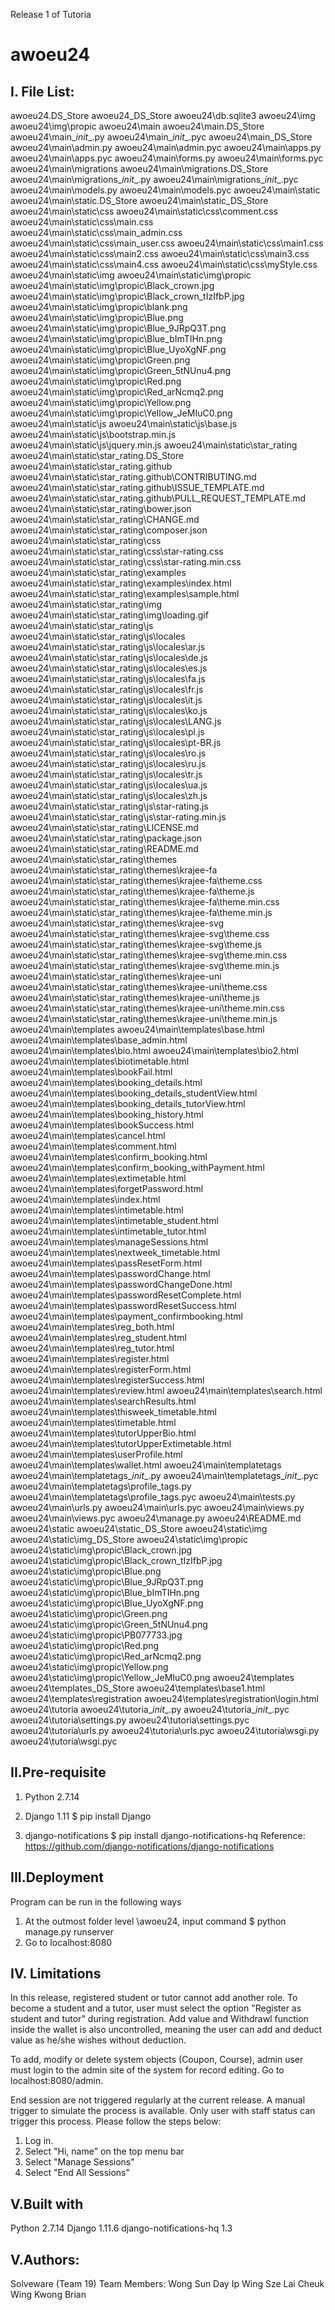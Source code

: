 Release 1 of Tutoria

# awoeu24
I. File List:
------------

awoeu24\.DS_Store
awoeu24\_DS_Store
awoeu24\db.sqlite3
awoeu24\img
awoeu24\img\propic
awoeu24\main
awoeu24\main\.DS_Store
awoeu24\main\__init__.py
awoeu24\main\__init__.pyc
awoeu24\main\_DS_Store
awoeu24\main\admin.py
awoeu24\main\admin.pyc
awoeu24\main\apps.py
awoeu24\main\apps.pyc
awoeu24\main\forms.py
awoeu24\main\forms.pyc
awoeu24\main\migrations
awoeu24\main\migrations\.DS_Store
awoeu24\main\migrations\__init__.py
awoeu24\main\migrations\__init__.pyc
awoeu24\main\models.py
awoeu24\main\models.pyc
awoeu24\main\static
awoeu24\main\static\.DS_Store
awoeu24\main\static\_DS_Store
awoeu24\main\static\css
awoeu24\main\static\css\comment.css
awoeu24\main\static\css\main.css
awoeu24\main\static\css\main_admin.css
awoeu24\main\static\css\main_user.css
awoeu24\main\static\css\main1.css
awoeu24\main\static\css\main2.css
awoeu24\main\static\css\main3.css
awoeu24\main\static\css\main4.css
awoeu24\main\static\css\myStyle.css
awoeu24\main\static\img
awoeu24\main\static\img\propic
awoeu24\main\static\img\propic\Black_crown.jpg
awoeu24\main\static\img\propic\Black_crown_tIzIfbP.jpg
awoeu24\main\static\img\propic\blank.png
awoeu24\main\static\img\propic\Blue.png
awoeu24\main\static\img\propic\Blue_9JRpQ3T.png
awoeu24\main\static\img\propic\Blue_bImTIHn.png
awoeu24\main\static\img\propic\Blue_UyoXgNF.png
awoeu24\main\static\img\propic\Green.png
awoeu24\main\static\img\propic\Green_5tNUnu4.png
awoeu24\main\static\img\propic\Red.png
awoeu24\main\static\img\propic\Red_arNcmq2.png
awoeu24\main\static\img\propic\Yellow.png
awoeu24\main\static\img\propic\Yellow_JeMIuC0.png
awoeu24\main\static\js
awoeu24\main\static\js\base.js
awoeu24\main\static\js\bootstrap.min.js
awoeu24\main\static\js\jquery.min.js
awoeu24\main\static\star_rating
awoeu24\main\static\star_rating\.DS_Store
awoeu24\main\static\star_rating\.github
awoeu24\main\static\star_rating\.github\CONTRIBUTING.md
awoeu24\main\static\star_rating\.github\ISSUE_TEMPLATE.md
awoeu24\main\static\star_rating\.github\PULL_REQUEST_TEMPLATE.md
awoeu24\main\static\star_rating\bower.json
awoeu24\main\static\star_rating\CHANGE.md
awoeu24\main\static\star_rating\composer.json
awoeu24\main\static\star_rating\css
awoeu24\main\static\star_rating\css\star-rating.css
awoeu24\main\static\star_rating\css\star-rating.min.css
awoeu24\main\static\star_rating\examples
awoeu24\main\static\star_rating\examples\index.html
awoeu24\main\static\star_rating\examples\sample.html
awoeu24\main\static\star_rating\img
awoeu24\main\static\star_rating\img\loading.gif
awoeu24\main\static\star_rating\js
awoeu24\main\static\star_rating\js\locales
awoeu24\main\static\star_rating\js\locales\ar.js
awoeu24\main\static\star_rating\js\locales\de.js
awoeu24\main\static\star_rating\js\locales\es.js
awoeu24\main\static\star_rating\js\locales\fa.js
awoeu24\main\static\star_rating\js\locales\fr.js
awoeu24\main\static\star_rating\js\locales\it.js
awoeu24\main\static\star_rating\js\locales\ko.js
awoeu24\main\static\star_rating\js\locales\LANG.js
awoeu24\main\static\star_rating\js\locales\pl.js
awoeu24\main\static\star_rating\js\locales\pt-BR.js
awoeu24\main\static\star_rating\js\locales\ro.js
awoeu24\main\static\star_rating\js\locales\ru.js
awoeu24\main\static\star_rating\js\locales\tr.js
awoeu24\main\static\star_rating\js\locales\ua.js
awoeu24\main\static\star_rating\js\locales\zh.js
awoeu24\main\static\star_rating\js\star-rating.js
awoeu24\main\static\star_rating\js\star-rating.min.js
awoeu24\main\static\star_rating\LICENSE.md
awoeu24\main\static\star_rating\package.json
awoeu24\main\static\star_rating\README.md
awoeu24\main\static\star_rating\themes
awoeu24\main\static\star_rating\themes\krajee-fa
awoeu24\main\static\star_rating\themes\krajee-fa\theme.css
awoeu24\main\static\star_rating\themes\krajee-fa\theme.js
awoeu24\main\static\star_rating\themes\krajee-fa\theme.min.css
awoeu24\main\static\star_rating\themes\krajee-fa\theme.min.js
awoeu24\main\static\star_rating\themes\krajee-svg
awoeu24\main\static\star_rating\themes\krajee-svg\theme.css
awoeu24\main\static\star_rating\themes\krajee-svg\theme.js
awoeu24\main\static\star_rating\themes\krajee-svg\theme.min.css
awoeu24\main\static\star_rating\themes\krajee-svg\theme.min.js
awoeu24\main\static\star_rating\themes\krajee-uni
awoeu24\main\static\star_rating\themes\krajee-uni\theme.css
awoeu24\main\static\star_rating\themes\krajee-uni\theme.js
awoeu24\main\static\star_rating\themes\krajee-uni\theme.min.css
awoeu24\main\static\star_rating\themes\krajee-uni\theme.min.js
awoeu24\main\templates
awoeu24\main\templates\base.html
awoeu24\main\templates\base_admin.html
awoeu24\main\templates\bio.html
awoeu24\main\templates\bio2.html
awoeu24\main\templates\biotimetable.html
awoeu24\main\templates\bookFail.html
awoeu24\main\templates\booking_details.html
awoeu24\main\templates\booking_details_studentView.html
awoeu24\main\templates\booking_details_tutorView.html
awoeu24\main\templates\booking_history.html
awoeu24\main\templates\bookSuccess.html
awoeu24\main\templates\cancel.html
awoeu24\main\templates\comment.html
awoeu24\main\templates\confirm_booking.html
awoeu24\main\templates\confirm_booking_withPayment.html
awoeu24\main\templates\extimetable.html
awoeu24\main\templates\forgetPassword.html
awoeu24\main\templates\index.html
awoeu24\main\templates\intimetable.html
awoeu24\main\templates\intimetable_student.html
awoeu24\main\templates\intimetable_tutor.html
awoeu24\main\templates\manageSessions.html
awoeu24\main\templates\nextweek_timetable.html
awoeu24\main\templates\passResetForm.html
awoeu24\main\templates\passwordChange.html
awoeu24\main\templates\passwordChangeDone.html
awoeu24\main\templates\passwordResetComplete.html
awoeu24\main\templates\passwordResetSuccess.html
awoeu24\main\templates\payment_confirmbooking.html
awoeu24\main\templates\reg_both.html
awoeu24\main\templates\reg_student.html
awoeu24\main\templates\reg_tutor.html
awoeu24\main\templates\register.html
awoeu24\main\templates\registerForm.html
awoeu24\main\templates\registerSuccess.html
awoeu24\main\templates\review.html
awoeu24\main\templates\search.html
awoeu24\main\templates\searchResults.html
awoeu24\main\templates\thisweek_timetable.html
awoeu24\main\templates\timetable.html
awoeu24\main\templates\tutorUpperBio.html
awoeu24\main\templates\tutorUpperExtimetable.html
awoeu24\main\templates\userProfile.html
awoeu24\main\templates\wallet.html
awoeu24\main\templatetags
awoeu24\main\templatetags\__init__.py
awoeu24\main\templatetags\__init__.pyc
awoeu24\main\templatetags\profile_tags.py
awoeu24\main\templatetags\profile_tags.pyc
awoeu24\main\tests.py
awoeu24\main\urls.py
awoeu24\main\urls.pyc
awoeu24\main\views.py
awoeu24\main\views.pyc
awoeu24\manage.py
awoeu24\README.md
awoeu24\static
awoeu24\static\_DS_Store
awoeu24\static\img
awoeu24\static\img\_DS_Store
awoeu24\static\img\propic
awoeu24\static\img\propic\Black_crown.jpg
awoeu24\static\img\propic\Black_crown_tIzIfbP.jpg
awoeu24\static\img\propic\Blue.png
awoeu24\static\img\propic\Blue_9JRpQ3T.png
awoeu24\static\img\propic\Blue_bImTIHn.png
awoeu24\static\img\propic\Blue_UyoXgNF.png
awoeu24\static\img\propic\Green.png
awoeu24\static\img\propic\Green_5tNUnu4.png
awoeu24\static\img\propic\PB077733.jpg
awoeu24\static\img\propic\Red.png
awoeu24\static\img\propic\Red_arNcmq2.png
awoeu24\static\img\propic\Yellow.png
awoeu24\static\img\propic\Yellow_JeMIuC0.png
awoeu24\templates
awoeu24\templates\_DS_Store
awoeu24\templates\base1.html
awoeu24\templates\registration
awoeu24\templates\registration\login.html
awoeu24\tutoria
awoeu24\tutoria\__init__.py
awoeu24\tutoria\__init__.pyc
awoeu24\tutoria\settings.py
awoeu24\tutoria\settings.pyc
awoeu24\tutoria\urls.py
awoeu24\tutoria\urls.pyc
awoeu24\tutoria\wsgi.py
awoeu24\tutoria\wsgi.pyc

II.Pre-requisite
------------------
1. Python 2.7.14

2. Django 1.11
$ pip install Django

3. django-notifications
$ pip install django-notifications-hq
Reference: https://github.com/django-notifications/django-notifications

III.Deployment
----------------

Program can be run in the following ways
1. At the outmost folder level \awoeu24, input command
$ python manage.py runserver
2. Go to localhost:8080


IV. Limitations
---------------
In this release, registered student or tutor cannot add another role. To become a student and a tutor, user must select the option "Register as student and tutor" during registration. Add value and Withdrawl function inside the wallet is also uncontrolled, meaning the user can add and deduct value as he/she wishes without deduction. 

To add, modify or delete system objects (Coupon, Course), admin user must login to the admin site of the system for record editing. Go to localhost:8080/admin.

End session are not triggered regularly at the current release. A manual trigger to simulate the process is available. Only user with staff status can trigger this process. Please follow the steps below:
1. Log in.
2. Select "Hi, name" on the top menu bar
3. Select "Manage Sessions"
4. Select "End All Sessions"


V.Built with
----------------
Python 2.7.14
Django 1.11.6
django-notifications-hq 1.3


V.Authors:
---------------
Solveware (Team 19)
Team Members:
Wong Sun Day
Ip Wing Sze
Lai Cheuk Wing
Kwong Brian



